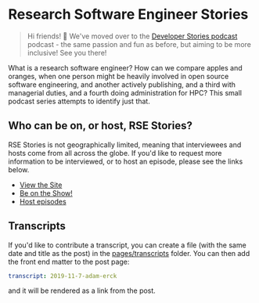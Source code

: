 # Research Software Engineer Stories

> Hi friends! 👋️ We've moved over to the [Developer Stories podcast](https://rseng.github.io/devstories/) podcast - the same passion and fun as before, but aiming to be more inclusive! See you there!

What is a research software engineer? How can we compare
apples and oranges, when one person might be heavily involved in open source
software engineering, and another actively publishing, and a third with managerial duties,
and a fourth doing administration for HPC? This small podcast series attempts to
identify just that.

## Who can be on, or host, RSE Stories?

RSE Stories is not geographically limited, meaning that interviewees and hosts
come from all across the globe. If you'd like to request more information to be
interviewed, or to host an episode, please see the links below.

 - [View the Site](https://usrse.github.io/rse-stories)
 - [Be on the Show!](https://forms.gle/8NBVQYwTgDs4X7HN7)
 - [Host episodes](.github/CONTRIBUTING.md)

## Transcripts

If you'd like to contribute a transcript, you can create a file (with the same 
date and title as the post) in the [pages/transcripts](pages/transcripts) folder.
You can then add the front end matter to the post page:

```yaml
transcript: 2019-11-7-adam-erck
```

and it will be rendered as a link from the post.


